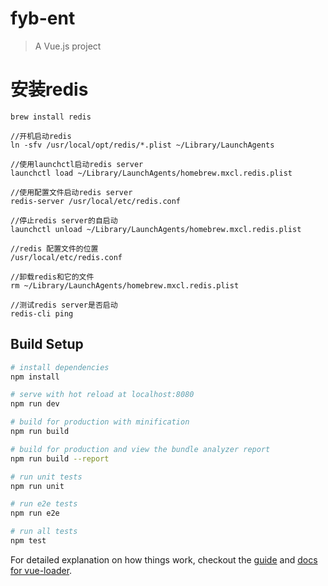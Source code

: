 # fyb-ent

> A Vue.js project

# 安装redis

```
brew install redis 

//开机启动redis
ln -sfv /usr/local/opt/redis/*.plist ~/Library/LaunchAgents

//使用launchctl启动redis server 
launchctl load ~/Library/LaunchAgents/homebrew.mxcl.redis.plist

//使用配置文件启动redis server
redis-server /usr/local/etc/redis.conf

//停止redis server的自启动 
launchctl unload ~/Library/LaunchAgents/homebrew.mxcl.redis.plist

//redis 配置文件的位置 
/usr/local/etc/redis.conf

//卸载redis和它的文件 
rm ~/Library/LaunchAgents/homebrew.mxcl.redis.plist

//测试redis server是否启动 
redis-cli ping
```

## Build Setup

``` bash
# install dependencies
npm install

# serve with hot reload at localhost:8080
npm run dev

# build for production with minification
npm run build

# build for production and view the bundle analyzer report
npm run build --report

# run unit tests
npm run unit

# run e2e tests
npm run e2e

# run all tests
npm test
```

For detailed explanation on how things work, checkout the [guide](http://vuejs-templates.github.io/webpack/) and [docs for vue-loader](http://vuejs.github.io/vue-loader).
